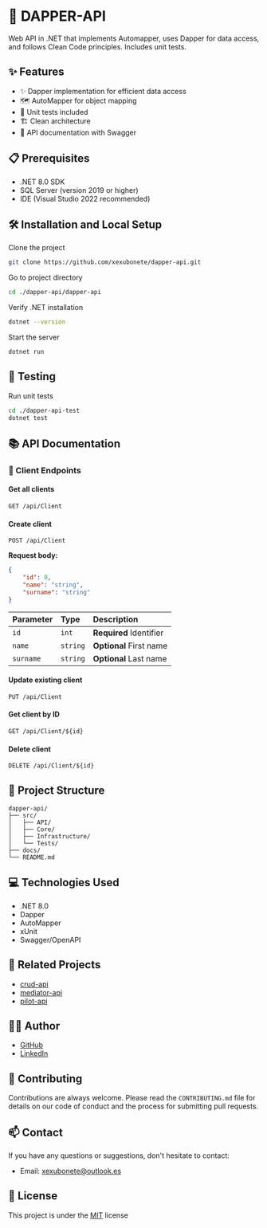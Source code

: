 # 🚀 DAPPER-API

Web API in .NET that implements Automapper, uses Dapper for data access, and follows Clean Code principles. Includes unit tests.

## ✨ Features

- ✨ Dapper implementation for efficient data access
- 🗺️ AutoMapper for object mapping
- 🧪 Unit tests included
- 🏗️ Clean architecture
- 📝 API documentation with Swagger

## 📋 Prerequisites

- .NET 8.0 SDK
- SQL Server (version 2019 or higher)
- IDE (Visual Studio 2022 recommended)

## 🛠️ Installation and Local Setup

Clone the project

```bash
git clone https://github.com/xexubonete/dapper-api.git
```

Go to project directory

```bash
cd ./dapper-api/dapper-api
```

Verify .NET installation

```bash
dotnet --version
```

Start the server

```bash
dotnet run
```

## 🧪 Testing

Run unit tests

```bash
cd ./dapper-api-test
dotnet test
```

## 📚 API Documentation

### 👥 Client Endpoints

#### Get all clients
```http
GET /api/Client
```

#### Create client
```http
POST /api/Client
```

**Request body:**
```json
{
    "id": 0,
    "name": "string",
    "surname": "string"
}
```

| Parameter | Type     | Description                |
| :-------- | :------- | :------------------------- |
| `id`      | `int`    | **Required** Identifier    |
| `name`    | `string` | **Optional** First name    |
| `surname` | `string` | **Optional** Last name     |

#### Update existing client
```http
PUT /api/Client
```

#### Get client by ID
```http
GET /api/Client/${id}
```

#### Delete client
```http
DELETE /api/Client/${id}
```

## 📁 Project Structure

```
dapper-api/
├── src/
│   ├── API/
│   ├── Core/
│   ├── Infrastructure/
│   └── Tests/
├── docs/
└── README.md
```

## 💻 Technologies Used

- .NET 8.0
- Dapper
- AutoMapper
- xUnit
- Swagger/OpenAPI

## 🔗 Related Projects

- [crud-api](https://github.com/xexubonete/crud-api)
- [mediator-api](https://github.com/xexubonete/mediator-api)
- [pilot-api](https://github.com/xexubonete/pilot-api)

## 👨‍💻 Author

- [GitHub](https://www.github.com/xexubonete)
- [LinkedIn](https://www.linkedin.com/in/jesus-bonete-sanchez/)

## 🤝 Contributing

Contributions are always welcome. Please read the `CONTRIBUTING.md` file for details on our code of conduct and the process for submitting pull requests.

## 📫 Contact

If you have any questions or suggestions, don't hesitate to contact:
- Email: xexubonete@outlook.es

## 📄 License

This project is under the [MIT](https://choosealicense.com/licenses/mit/) license
